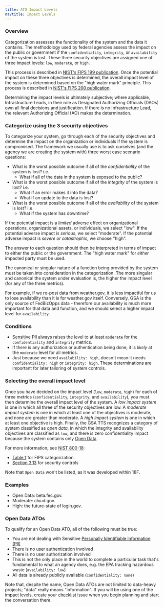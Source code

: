```yaml
---
title: ATO Impact Levels
navtitle: Impact Levels
---
```


### Overview

Categorization assesses the functionality of the system and the data it contains. The methodology used by  federal agencies assess the impact on the public or government if the `confidentiality`, `integrity`, or `availability` of the system is lost. These three security objectives are assigned one of three impact levels: `low`, `moderate`, or `high`. 

This process is described in [NIST's FIPS 199 publication](http://csrc.nist.gov/publications/fips/fips199/FIPS-PUB-199-final.pdf). Once the potential impact on these three objectives is determined, the overall impact level of the system is determined based on the "high water mark" principle. This process is described in [NIST's FIPS 200 publication](http://csrc.nist.gov/publications/fips/fips200/FIPS-200-final-march.pdf). 

Determining the impact levels is ultimately subjective; where applicable, Infrastructure Leads, in their role as Designated Authorizing Officials (DAOs) own all final decisions and justification. If there is no Infrastructure Lead, the relevant Authorizing Official (AO) makes the determination. 

### Categorize using the 3 security objectives

To categorize your system, go through each of the security objectives and determine the impact on the organization or individuals if the system is compromised. The framework we usually use is to ask ourselves (and the agency we are creating the system with) three worst case scenario questions:

* What is the worst possible outcome if all of the _confidentiality_ of the system is lost? i.e.
    * What if all of the data in the system is exposed to the public?
* What is the worst possible outcome if all of the _integrity_ of the system is lost? i.e.
    * What if an error makes it into the data?
    * What if an update to the data is lost?
* What is the worst possible outcome if all of the _availability_ of the system is lost? i.e.
    * What if the system has downtime?

If the potential impact is a _limited_ adverse effect on organizational operations, organizational assets, or individuals, we select "low". If the potential adverse impact is _serious_, we select "moderate". If the potential adverse impact is _severe or catastrophic_, we choose "high". 

The answer to each question should then be interpreted in terms of impact to either the public or the government. The "high water mark" for _either_ impacted party must be used.

The canonical or singular nature of a function being provided by the system must be taken into consideration in the categorization. The more singular and canonical the system under evaluation is, the higher the impact level (for any of the three metrics). 

For example, if we re-post data from weather.gov, it is less impactful for us to lose availability than it is for weather.gov itself. Conversely, GSA is the only source of FedBizOpps data - therefore our availability is much more important for that data and function, and we should select a higher impact level for `availability`.

### Conditions

* [Sensitive PII](../../security/pii/) always raises the level to at least `moderate` for the `confidentiality` and `integrity` metrics.
* If there is any authorization or authentication being done, it is _likely_ at the `moderate` level for all metrics.
* Just because we need `availability: high`, doesn't mean it needs `confidentiality: high` or `integrity: high`. These determinations are important for later tailoring of system controls.

### Selecting the overall impact level

Once you have decided on the impact level (`low`, `moderate`, `high`) for each of three metrics (`confidentiality`, `integrity`, and `availability`), you must then determine the overall impact level of the system. A _low impact system_ is one in which all three of the security objectives are low. A _moderate impact system_ is one in which at least one of the objectives is moderate, and none are greater than moderate. A _high impact system_ is one in which at least one objective is high. Finally, the GSA TTS recognizes a category of system classified as _open data_, in which the integrity and availability objectives are classified as `low`, and there is zero confidentiality impact because the system contains only [Open Data](#open-data-atos). 

For more information, see [NIST 800-18](http://csrc.nist.gov/publications/nistpubs/800-18-Rev1/sp800-18-Rev1-final.pdf):

* [Table 1](http://nvlpubs.nist.gov/nistpubs/Legacy/SP/nistspecialpublication800-18r1.pdf#page=27) for FIPS categorization
* [Section 3.13](http://csrc.nist.gov/publications/nistpubs/800-18-Rev1/sp800-18-Rev1-final.pdf#page=31) for security controls

Note that `Open Data` won't be listed, as it was developed within 18F.

### Examples

* Open Data: beta.fec.gov.
* Moderate: cloud.gov.
* High: the future-state of login.gov.

### Open Data ATOs

To qualify for an Open Data ATO, all of the following must be true:

* You are not dealing with Sensitive [Personally Identifiable Information (PII)](../../security/pii/)
* There is no user authentication involved
* There is no user authorization involved
* This is not the only place in the world to complete a particular task that's fundamental to what an agency does, e.g. the EPA tracking hazardous waste (`availability: low`)
* All data is already publicly available (`confidentiality: none`)

Note that, despite the name, Open Data ATOs are not limited to data-heavy projects; "data" really means "information". If you will be using one of the impact levels, create your [checklist](../checklist/) issue when you begin planning and start the conversation there.
